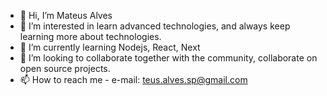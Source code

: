 - 👋 Hi, I’m Mateus Alves
- 👀 I’m interested in learn advanced technologies, and always keep learning more about technologies.
- 🌱 I’m currently learning Nodejs, React, Next
- 💞️ I’m looking to collaborate together with the community, collaborate on open source projects.
- 📫 How to reach me - e-mail: teus.alves.sp@gmail.com

<!---
mcalves-stack/mcalves-stack is a ✨ special ✨ repository because its `README.md` (this file) appears on your GitHub profile.
You can click the Preview link to take a look at your changes.
